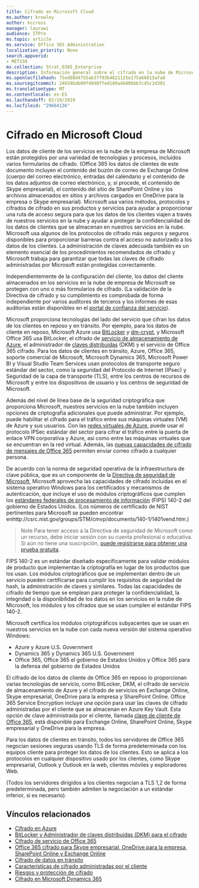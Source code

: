```yaml
---
title: Cifrado en Microsoft Cloud
ms.author: krowley
author: kccross
manager: laurawi
audience: ITPro
ms.topic: article
ms.service: Office 365 Administration
localization_priority: None
search.appverid:
- MET150
ms.collection: Strat_O365_Enterprise
description: Información general sobre el cifrado en la nube de Microsoft.
ms.openlocfilehash: 75ed88d4755ab37f03b4821125e175a66015afa8
ms.sourcegitcommit: 24659bdb09f49d0ffed180a4b80bbb7c45c2d301
ms.translationtype: MT
ms.contentlocale: es-ES
ms.lasthandoff: 02/19/2019
ms.locfileid: "29664136"
---
```

# <a name="encryption-in-the-microsoft-cloud"></a>Cifrado en Microsoft Cloud

Los datos de cliente de los servicios en la nube de la empresa de Microsoft están protegidos por una variedad de tecnologías y procesos, incluidos varios formularios de cifrado. (Office 365 los datos de clientes de este documento incluyen el contenido del buzón de correo de Exchange Online (cuerpo del correo electrónico, entradas del calendario y el contenido de los datos adjuntos de correo electrónico, y, si procede, el contenido de Skype empresarial), el contenido del sitio de SharePoint Online y los archivos almacenados en sitios y archivos cargados en OneDrive para la empresa o Skype empresarial). Microsoft usa varios métodos, protocolos y cifrados de cifrado en sus productos y servicios para ayudar a proporcionar una ruta de acceso segura para que los datos de los clientes viajen a través de nuestros servicios en la nube y ayudar a proteger la confidencialidad de los datos de clientes que se almacenan en nuestros servicios en la nube. Microsoft usa algunos de los protocolos de cifrado más seguros y seguros disponibles para proporcionar barreras contra el acceso no autorizado a los datos de los clientes. La administración de claves adecuada también es un elemento esencial de los procedimientos recomendados de cifrado y Microsoft trabaja para garantizar que todas las claves de cifrado administradas por Microsoft están protegidas correctamente.

Independientemente de la configuración del cliente, los datos del cliente almacenados en los servicios en la nube de empresa de Microsoft se protegen con uno o más formularios de cifrado. (La validación de la Directiva de cifrado y su cumplimiento es comprobada de forma independiente por varios auditores de terceros y los informes de esas auditorías están disponibles en el [portal de confianza del servicio](https://aka.ms/stp)).

Microsoft proporciona tecnologías del lado del servicio que cifran los datos de los clientes en reposo y en tránsito. Por ejemplo, para los datos de cliente en reposo, Microsoft Azure usa [BitLocker](https://docs.microsoft.com/windows/device-security/bitlocker/bitlocker-overview) y [dm-crypt](https://en.wikipedia.org/wiki/Dm-crypt), y Microsoft Office 365 usa BitLocker, el cifrado de [servicio de almacenamiento de Azure](https://azure.microsoft.com/documentation/articles/storage-service-encryption/), el administrador de [claves distribuidas](https://support.office.com/article/989ba10c-f73f-4efb-ad1b-af3322e5f376) (DKM) y el servicio de Office 365 cifrado. Para los datos de clientes en tránsito, Azure, Office 365, soporte comercial de Microsoft, Microsoft Dynamics 365, Microsoft Power BI y Visual Studio Team Services usan protocolos de transporte seguro estándar del sector, como la seguridad del Protocolo de Internet (IPsec) y Seguridad de la capa de transporte (TLS), entre los centros de recursos de Microsoft y entre los dispositivos de usuario y los centros de seguridad de Microsoft.

Además del nivel de línea base de la seguridad criptográfica que proporciona Microsoft, nuestros servicios en la nube también incluyen opciones de criptografía adicionales que puede administrar. Por ejemplo, puede habilitar el cifrado para el tráfico entre sus máquinas virtuales (VM) de Azure y sus usuarios. Con las [redes virtuales de Azure](https://azure.microsoft.com/services/virtual-network/), puede usar el protocolo IPSec estándar del sector para cifrar el tráfico entre la puerta de enlace VPN corporativa y Azure, así como entre las máquinas virtuales que se encuentran en la red virtual. Además, las [nuevas capacidades de cifrado de mensajes de Office 365](set-up-new-message-encryption-capabilities.md) permiten enviar correo cifrado a cualquier persona.

De acuerdo con la norma de seguridad operativa de la infraestructura de clave pública, que es un componente de la [Directiva de seguridad de Microsoft](https://servicetrust.microsoft.com/ViewPage/TrustDocuments?command=Download&downloadType=Document&downloadId=5868ecc8-50b7-4f91-b43f-640e2b99e86e&docTab=6d000410-c9e9-11e7-9a91-892aae8839ad_FAQ%20and%20White%20Papers), Microsoft aprovecha las capacidades de cifrado incluidas en el sistema operativo Windows para los certificados y mecanismos de autenticación, que incluye el uso de módulos criptográficos que cumplen los [estándares federales de procesamiento de información](http://csrc.nist.gov/publications/PubsFIPS.html) (FIPS) 140-2 del gobierno de Estados Unidos. (Los números de certificado de NIST pertinentes para Microsoft se pueden encontrar enhttp://csrc.nist.gov/groups/STM/cmvp/documents/140-1/1401vend.htm.)

> Note Para tener acceso a la Directiva de seguridad de Microsoft como un recurso, debe iniciar sesión con su cuenta profesional o educativa. Si aún no tiene una suscripción, [puede registrarse para obtener una prueba gratuita](https://servicetrust.microsoft.com/Home/TrialSubscriptions).

FIPS 140-2 es un estándar diseñado específicamente para validar módulos de producto que implementan la criptografía en lugar de los productos que los usan. Los módulos criptográficos que se implementan dentro de un servicio pueden certificarse para cumplir los requisitos de seguridad de hash, la administración de claves y similares. Todas las capacidades de cifrado de tiempo que se emplean para proteger la confidencialidad, la integridad o la disponibilidad de los datos en los servicios en la nube de Microsoft, los módulos y los cifrados que se usan cumplen el estándar FIPS 140-2.

Microsoft certifica los módulos criptográficos subyacentes que se usan en nuestros servicios en la nube con cada nueva versión del sistema operativo Windows:
- Azure y Azure U.S. Government
- Dynamics 365 y Dynamics 365 U.S. Government
- Office 365, Office 365 el gobierno de Estados Unidos y Office 365 para la defensa del gobierno de Estados Unidos

El cifrado de los datos de cliente de Office 365 en reposo lo proporcionan varias tecnologías de servicio, como BitLocker, DKM, el cifrado de servicio de almacenamiento de Azure y el cifrado de servicios en Exchange Online, Skype empresarial, OneDrive para la empresa y SharePoint Online. Office 365 Service Encryption incluye una opción para usar las claves de cifrado administradas por el cliente que se almacenan en Azure Key Vault. Esta opción de clave administrada por el cliente, llamada [clave de cliente de Office 365](https://support.office.com/article/f2cd475a-e592-46cf-80a3-1bfb0fa17697), está disponible para Exchange Online, SharePoint Online, Skype empresarial y OneDrive para la empresa.

Para los datos de clientes en tránsito, todos los servidores de Office 365 negocian sesiones seguras usando TLS de forma predeterminada con los equipos cliente para proteger los datos de los clientes.  Esto se aplica a los protocolos en cualquier dispositivo usado por los clientes, como Skype empresarial, Outlook y Outlook en la web, clientes móviles y exploradores Web.

(Todos los servidores dirigidos a los clientes negocian a TLS 1,2 de forma predeterminada, pero también admiten la negociación a un estándar inferior, si es necesario).

## <a name="related-links"></a>Vínculos relacionados

- [Cifrado en Azure](office-365-azure-encryption.md)
- [BitLocker y Administrador de claves distribuidas (DKM) para el cifrado](office-365-bitlocker-and-distributed-key-manager-for-encryption.md)
- [Cifrado de servicio de Office 365](office-365-service-encryption.md)
- [Office 365 cifrado para Skype empresarial, OneDrive para la empresa, SharePoint Online y Exchange Online](office-365-encryption-for-skype-onedrive-sharepoint-and-exchange.md)
- [Cifrado de datos en tránsito](office-365-encryption-for-data-in-transit.md)
- [Características de cifrado administradas por el cliente](office-365-customer-managed-encryption-features.md)
- [Riesgos y protección de cifrado](office-365-encryption-risks-and-protections.md)
- [Cifrado en Microsoft Dynamics 365](office-365-encryption-in-microsoft-dynamics-365.md)
